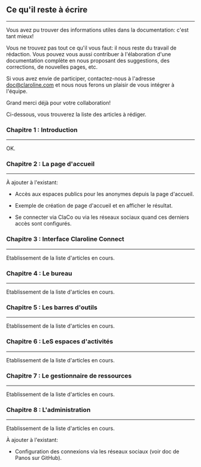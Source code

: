 ## Ce qu'il reste à écrire

---

Vous avez pu trouver des informations utiles dans la documentation: c'est tant mieux!

Vous ne trouvez pas tout ce qu'il vous faut: il nous reste du travail de rédaction. Vous pouvez vous aussi contribuer à l'élaboration d'une documentation complète en nous proposant des suggestions, des corrections, de nouvelles pages, etc.

Si vous avez envie de participer, contactez-nous à l'adresse  <doc@claroline.com> et nous nous ferons un plaisir de vous intégrer à l'équipe.

Grand merci déjà pour votre collaboration!

Ci-dessous, vous trouverez la liste des articles à rédiger.

### Chapitre 1 : Introduction

---

OK. 

### Chapitre 2 : La page d'accueil

---
À ajouter à l'existant:

* Accès aux espaces publics pour les anonymes depuis la page d'accueil.

* Exemple de création de page d'accueil et en afficher le résultat.

* Se connecter via ClaCo ou via les réseaux sociaux quand ces derniers accès sont configurés.



### Chapitre 3 : Interface Claroline Connect

---
Etablissement de la liste d'articles en cours. 

### Chapitre 4 : Le bureau

---
Etablissement de la liste d'articles en cours. 

### Chapitre 5 : Les barres d'outils

---
Etablissement de la liste d'articles en cours. 

### Chapitre 6 : LeS espaces d'activités

---
Etablissement de la liste d'articles en cours. 

### Chapitre 7 : Le gestionnaire de ressources

---
Etablissement de la liste d'articles en cours. 

### Chapitre 8 : L'administration

---
Etablissement de la liste d'articles en cours. 

À ajouter à l'existant:

* Configuration des connexions via les réseaux sociaux (voir doc de Panos sur GitHub).



